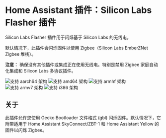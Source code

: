 # Home Assistant 插件：Silicon Labs Flasher 插件

Silicon Labs Flasher 插件用于闪烁基于 Silicon Labs 的无线电。

默认情况下，此插件会闪烁固件以使用 Zigbee（Silicon Labs EmberZNet Zigbee 堆栈）。

**注意：** 确保没有其他插件或集成正在使用无线电。特别是禁用 Zigbee 家庭自动化集成和 Silicon Labs 多协议插件。

![支持 aarch64 架构][aarch64-shield]
![支持 amd64 架构][amd64-shield]
![支持 armhf 架构][armhf-shield]
![支持 armv7 架构][armv7-shield]
![支持 i386 架构][i386-shield]

## 关于

此插件允许您使用 Gecko Bootloader 文件格式 (gbl) 闪烁固件。默认情况下，它附带适用于 Home Assistant SkyConnect/ZBT-1 和 Home Assistant Yellow 的固件以闪烁 Zigbee。

[aarch64-shield]: https://img.shields.io/badge/aarch64-yes-green.svg
[amd64-shield]: https://img.shields.io/badge/amd64-yes-green.svg
[armhf-shield]: https://img.shields.io/badge/armhf-yes-green.svg
[armv7-shield]: https://img.shields.io/badge/armv7-yes-green.svg
[i386-shield]: https://img.shields.io/badge/i386-yes-green.svg